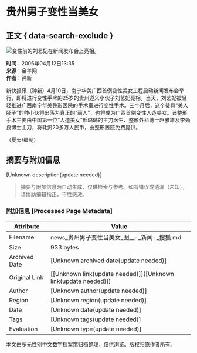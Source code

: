 # 贵州男子变性当美女

## 正文 { data-search-exclude }


![变性前的刘艺妃在新闻发布会上亮相。](https://photocdn.sohu.com/20060412/Img242767443.jpg)

**时间**：2006年04月12日13:35  
**来源**：金羊网  
**作者**：钟新

新快报讯（钟新）4月10日，南宁华美广西首例变性美女工程启动新闻发布会举行，即将进行变性手术的25岁的贵州遵义小伙子刘艺妃亮相。当天，刘艺妃被轻轻推进广西南宁华美整形医院的手术室进行变性手术。三个月后，这个徒具“美人胚子”的帅小伙将出落为真正的“丽人”，也将成为广西首例变性人造美女。该整形手术主要由中国第一位“人造美女”郝璐璐的主刀医生、整形外科博士赵雅雄及李劲良博士主刀，将耗资20多万人民币，由整形医院免费提供。

（夏天/编制）
<!-- tcd_original_link http://news.sohu.com/20060412/n242767442.shtml -->


## 摘要与附加信息

<!-- tcd_abstract -->
[Unknown description(update needed)]
<!-- tcd_abstract_end -->

> 摘要与附加信息为自动生成，仅供检索与参考。如有错误或遗漏（未知），请协助编辑指正，不胜感激。

### 附加信息 [Processed Page Metadata]

| Attribute       | Value                                  |
|-----------------|----------------------------------------|
| Filename        | news_贵州男子变性当美女_图__-_新闻-_搜狐.md                             |
| Size            | 933 bytes                           |
| Archived Date   | [Unknown archived date(update needed)]                             |
| Original Link   | [[Unknown link(update needed)]]([Unknown link(update needed)])                       |
| Author          | [Unknown author(update needed)]                               |
| Region          | [Unknown region(update needed)]                               |
| Date            | [Unknown date(update needed)]                                 |
| Tags            | [Unknown tags(update needed)]                                 |
| Evaluation            | [Unknown type(update needed)]                                 |
<!-- tcd_table_end -->

本文由多元性别中文数字档案馆归档整理，仅供浏览。版权归原作者所有。
